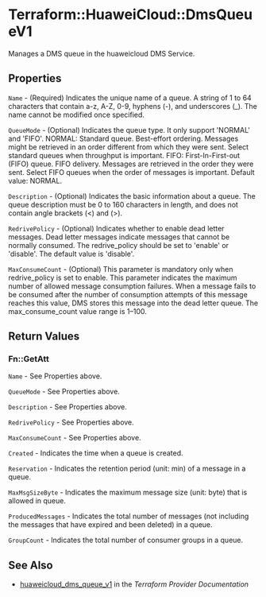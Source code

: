 # Terraform::HuaweiCloud::DmsQueueV1

Manages a DMS queue in the huaweicloud DMS Service.

## Properties

`Name` - (Required) Indicates the unique name of a queue. A string of 1 to 64 characters that contain a-z, A-Z, 0-9, hyphens (-), and underscores (_). The name cannot be modified once specified.

`QueueMode` - (Optional) Indicates the queue type. It only support 'NORMAL' and 'FIFO'. NORMAL: Standard queue. Best-effort ordering. Messages might be retrieved in an order different from which they were sent. Select standard queues when throughput is important. FIFO: First-ln-First-out (FIFO) queue. FIFO delivery. Messages are retrieved in the order they were sent. Select FIFO queues when the order of messages is important. Default value: NORMAL.

`Description` - (Optional) Indicates the basic information about a queue. The queue description must be 0 to 160 characters in length, and does not contain angle brackets (<) and (>).

`RedrivePolicy` - (Optional) Indicates whether to enable dead letter messages. Dead letter messages indicate messages that cannot be normally consumed. The redrive_policy should be set to 'enable' or 'disable'. The default value is 'disable'.

`MaxConsumeCount` - (Optional) This parameter is mandatory only when redrive_policy is set to enable. This parameter indicates the maximum number of allowed message consumption failures. When a message fails to be consumed after the number of consumption attempts of this message reaches this value, DMS stores this message into the dead letter queue. The max_consume_count value range is 1–100.


## Return Values

### Fn::GetAtt

`Name` - See Properties above.

`QueueMode` - See Properties above.

`Description` - See Properties above.

`RedrivePolicy` - See Properties above.

`MaxConsumeCount` - See Properties above.

`Created` - Indicates the time when a queue is created.

`Reservation` - Indicates the retention period (unit: min) of a message in a queue.

`MaxMsgSizeByte` - Indicates the maximum message size (unit: byte) that is allowed in queue.

`ProducedMessages` - Indicates the total number of messages (not including the messages that have expired and been deleted) in a queue.

`GroupCount` - Indicates the total number of consumer groups in a queue.

## See Also

* [huaweicloud_dms_queue_v1](https://www.terraform.io/docs/providers/huaweicloud/r/dms_queue_v1.html) in the _Terraform Provider Documentation_